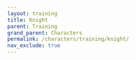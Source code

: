 ```yaml
---
layout: training
title: Knight
parent: Training
grand_parent: Characters
permalink: /characters/training/knight/
nav_exclude: true
---
```

